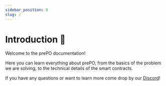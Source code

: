 ```yaml
---
sidebar_position: 0
slug: /
---
```


# Introduction 👋

Welcome to the prePO documentation!

Here you can learn everything about prePO, from the basics of the problem we are solving, to the technical details of the smart contracts.

If you have any questions or want to learn more come drop by our [Discord](https://url.prepo.io/discord-docs)!
